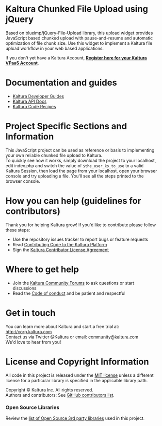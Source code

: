 # Kaltura Chunked File Upload using jQuery
Based on blueimp/jQuery-File-Upload library, this upload widget provides JavaScript based chunked upload with pause-and-resume and automatic optimization of file chunk size. Use this widget to implement a Kaltura file upload workflow in your web based applications.

If you don't yet have a Kaltura Account, [**Register here for your Kaltura VPaaS Account**](https://vpaas.kaltura.com/register).

# Documentation and guides
* [Kaltura Developer Guides](https://vpaas.kaltura.com/documentation/01_VPaaS-API-Getting-Started/Getting-Started-VPaaS-API) 
* [Kaltura API Docs](https://developer.kaltura.com)
* [Kaltura Code Recipes](https://developer.kaltura.com/recipes/)

# Project Specific Sections and Information
This JavaScript project can be used as reference or basis to implementing your own reliable chunked file upload to Kaltura.  
To quickly see how it works, simply download the project to your localhost, edit index.php and switch the value of `$the_user_ks_to_use` to a valid Kaltura Session, then load the page from your localhost, open your browser console and try uploading a file. You'll see all the steps printed to the browser console.

# How you can help (guidelines for contributors) 
Thank you for helping Kaltura grow! If you'd like to contribute please follow these steps:
* Use the repository issues tracker to report bugs or feature requests
* Read [Contributing Code to the Kaltura Platform](https://github.com/kaltura/platform-install-packages/blob/master/doc/Contributing-to-the-Kaltura-Platform.md)
* Sign the [Kaltura Contributor License Agreement](https://agentcontribs.kaltura.org/)

# Where to get help
* Join the [Kaltura Community Forums](https://forum.kaltura.org/) to ask questions or start discussions
* Read the [Code of conduct](https://forum.kaltura.org/faq) and be patient and respectful

# Get in touch
You can learn more about Kaltura and start a free trial at: http://corp.kaltura.com    
Contact us via Twitter [@Kaltura](https://twitter.com/Kaltura) or email: community@kaltura.com  
We'd love to hear from you!

# License and Copyright Information
All code in this project is released under the [MIT license](https://opensource.org/licenses/MIT) unless a different license for a particular library is specified in the applicable library path.   

Copyright © Kaltura Inc. All rights reserved.   
Authors and contributors: See [GitHub contributors list](https://github.com/kaltura/mwEmbed/graphs/contributors).  

### Open Source Libraries
Review the [list of Open Source 3rd party libraries](open-source-libraries.md) used in this project.
